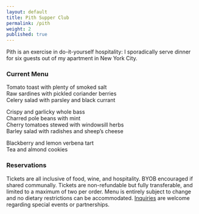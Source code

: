 ```yaml
---
layout: default
title: Pith Supper Club
permalink: /pith
weight: 2
published: true
---
```


Pith is an exercise in do-it-yourself hospitality: I sporadically serve dinner for six guests out of my apartment in New York City.

### Current Menu
Tomato toast with plenty of smoked salt  
Raw sardines with pickled coriander berries  
Celery salad with parsley and black currant  

Crispy and garlicky whole bass  
Charred pole beans with mint  
Cherry tomatoes stewed with windowsill herbs  
Barley salad with radishes and sheep’s cheese  

Blackberry and lemon verbena tart  
Tea and almond cookies

### Reservations

Tickets are all inclusive of food, wine, and hospitality. BYOB encouraged if shared communally. Tickets are non-refundable but fully transferable, and limited to a maximum of two per order. Menu is entirely subject to change and no dietary restrictions can be accommodated. [Inquiries](mailto:inquiries@pith.space) are welcome regarding special events or partnerships.

<tito-widget event="pith/supper-club"></tito-widget>
